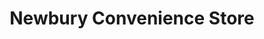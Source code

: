 ---
title: "Newbury Convenience Store"
url: /bolton/newbury-convenience-store/
shop: convenience
---